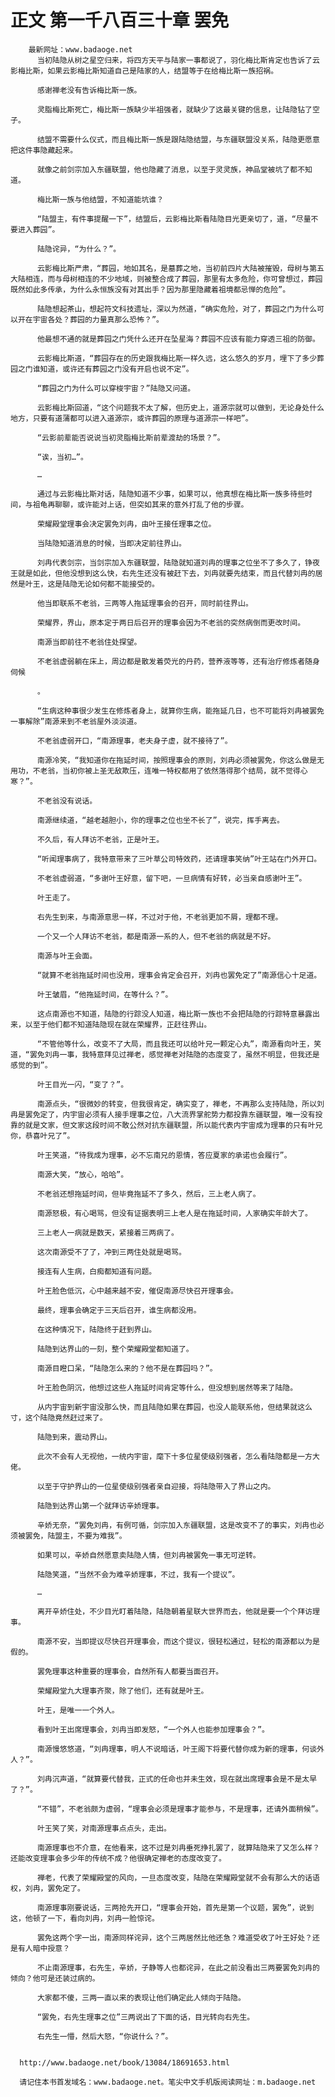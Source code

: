 # 正文 第一千八百三十章 罢免
        最新网址：www.badaoge.net
          当初陆隐从树之星空归来，将四方天平与陆家一事都说了，羽化梅比斯肯定也告诉了云影梅比斯，如果云影梅比斯知道自己是陆家的人，结盟等于在给梅比斯一族招祸。
      
          感谢禅老没有告诉梅比斯一族。
      
          灵脂梅比斯死亡，梅比斯一族缺少半祖强者，就缺少了这最关键的信息，让陆隐钻了空子。
      
          结盟不需要什么仪式，而且梅比斯一族是跟陆隐结盟，与东疆联盟没关系，陆隐更愿意把这件事隐藏起来。
      
          就像之前剑宗加入东疆联盟，他也隐藏了消息，以至于灵灵族，神品堂被坑了都不知道。
      
          梅比斯一族与他结盟，不知道能坑谁？
      
          “陆盟主，有件事提醒一下”，结盟后，云影梅比斯看陆隐目光更亲切了，道，“尽量不要进入葬园”。
      
          陆隐诧异，“为什么？”。
      
          云影梅比斯严肃，“葬园，地如其名，是墓葬之地，当初前四片大陆被摧毁，母树与第五大陆相连，而与母树相连的不少地域，则被整合成了葬园，那里有太多危险，你可曾想过，葬园既然如此多传承，为什么永恒族没有对其出手？因为那里隐藏着祖境都忌惮的危险”。
      
          陆隐想起茶山，想起符文科技遗址，深以为然道，“确实危险，对了，葬园之门为什么可以开在宇宙各处？葬园的力量真那么恐怖？”。
      
          他最想不通的就是葬园之门凭什么还开在坠星海？葬园不应该有能力穿透三祖的防御。
      
          云影梅比斯道，“葬园存在的历史跟我梅比斯一样久远，这么悠久的岁月，埋下了多少葬园之门谁知道，或许还有葬园之门没有开启也说不定”。
      
          “葬园之门为什么可以穿梭宇宙？”陆隐又问道。
      
          云影梅比斯回道，“这个问题我不太了解，但历史上，道源宗就可以做到，无论身处什么地方，只要有道蒲都可以进入道源宗，或许葬园的原理与道源宗一样吧”。
      
          “云影前辈能否说说当初灵脂梅比斯前辈渡劫的场景？”。
      
          “诶，当初…”。
      
          …
      
          通过与云影梅比斯对话，陆隐知道不少事，如果可以，他真想在梅比斯一族多待些时间，与祖龟再聊聊，或许能对上话，但突如其来的意外打乱了他的步骤。
      
          荣耀殿堂理事会决定罢免刘冉，由叶王接任理事之位。
      
          当陆隐知道消息的时候，当即决定前往界山。
      
          刘冉代表剑宗，当剑宗加入东疆联盟，陆隐就知道刘冉的理事之位坐不了多久了，铮夜王就是如此，但他没想到这么快，右先生还没有被赶下去，刘冉就要先结束，而且代替刘冉的居然是叶王，这是陆隐无论如何都不能接受的。
      
          他当即联系不老翁，三两等人拖延理事会的召开，同时前往界山。
      
          荣耀界，界山，原本定于两日后召开的理事会因为不老翁的突然病倒而更改时间。
      
          南源当即前往不老翁住处探望。
      
          不老翁虚弱躺在床上，周边都是散发着荧光的丹药，营养液等等，还有治疗修炼者随身伺候
      
          。
      
          “生病这种事很少发生在修炼者身上，就算你生病，能拖延几日，也不可能将刘冉被罢免一事解除”南源来到不老翁屋外淡淡道。
      
          不老翁虚弱开口，“南源理事，老夫身子虚，就不接待了”。
      
          南源冷笑，“我知道你在拖延时间，按照理事会的原则，刘冉必须被罢免，你这么做是无用功，不老翁，当初你被上圣无敌欺压，连唯一特权都用了依然落得那个结局，就不觉得心寒？”。
      
          不老翁没有说话。
      
          南源继续道，“越老越胆小，你的理事之位也坐不长了”，说完，挥手离去。
      
          不久后，有人拜访不老翁，正是叶王。
      
          “听闻理事病了，我特意带来了三叶草公司特效药，还请理事笑纳”叶王站在门外开口。
      
          不老翁虚弱道，“多谢叶王好意，留下吧，一旦病情有好转，必当亲自感谢叶王”。
      
          叶王走了。
      
          右先生到来，与南源意思一样，不过对于他，不老翁更加不屑，理都不理。
      
          一个又一个人拜访不老翁，都是南源一系的人，但不老翁的病就是不好。
      
          南源与叶王会面。
      
          “就算不老翁拖延时间也没用，理事会肯定会召开，刘冉也罢免定了”南源信心十足道。
      
          叶王皱眉，“他拖延时间，在等什么？”。
      
          这点南源也不知道，陆隐的行踪没人知道，梅比斯一族也不会把陆隐的行踪特意暴露出来，以至于他们都不知道陆隐现在就在荣耀界，正赶往界山。
      
          “不管他等什么，改变不了大局，而且我还可以给叶兄一颗定心丸”，南源看向叶王，笑道，“罢免刘冉一事，我特意拜见过禅老，感觉禅老对陆隐的态度变了，虽然不明显，但我还是感觉的到”。
      
          叶王目光一闪，“变了？”。
      
          南源点头，“很微妙的转变，但我很肯定，确实变了，禅老，不再那么支持陆隐，所以刘冉是罢免定了，内宇宙必须有人接手理事之位，八大流界掌舵势力都投靠东疆联盟，唯一没有投靠的就是文家，但文家这段时间不敢公然对抗东疆联盟，所以能代表内宇宙成为理事的只有叶兄你，恭喜叶兄了”。
      
          叶王笑道，“待我成为理事，必不忘南兄的恩情，答应夏家的承诺也会履行”。
      
          南源大笑，“放心，哈哈”。
      
          不老翁还想拖延时间，但毕竟拖延不了多久，然后，三上老人病了。
      
          南源怒极，有心喝骂，但没有证据表明三上老人是在拖延时间，人家确实年龄大了。
      
          三上老人一病就是数天，紧接着三两病了。
      
          这次南源受不了了，冲到三两住处就是喝骂。
      
          接连有人生病，白痴都知道有问题。
      
          叶王脸色低沉，心中越来越不安，催促南源尽快召开理事会。
      
          最终，理事会确定于三天后召开，谁生病都没用。
      
          在这种情况下，陆隐终于赶到界山。
      
          陆隐到达界山的一刻，整个荣耀殿堂都知道了。
      
          南源目瞪口呆，“陆隐怎么来的？他不是在葬园吗？”。
      
          叶王脸色阴沉，他想过这些人拖延时间肯定等什么，但没想到居然等来了陆隐。
      
          从内宇宙到新宇宙没那么快，而且陆隐如果在葬园，也没人能联系他，但结果就这么寸，这个陆隐竟然赶过来了。
      
          陆隐到来，震动界山。
      
          此次不会有人无视他，一统内宇宙，麾下十多位星使级别强者，怎么看陆隐都是一方大佬。
      
          以至于守护界山的一位星使级别强者亲自迎接，将陆隐带入了界山之内。
      
          陆隐到达界山第一个就拜访辛娇理事。
      
          辛娇无奈，“罢免刘冉，有例可循，剑宗加入东疆联盟，这是改变不了的事实，刘冉也必须被罢免，陆盟主，不要为难我”。
      
          如果可以，辛娇自然愿意卖陆隐人情，但刘冉被罢免一事无可逆转。
      
          陆隐笑道，“当然不会为难辛娇理事，不过，我有一个提议”。
      
          …
      
          离开辛娇住处，不少目光盯着陆隐，陆隐朝着星联大世界而去，他就是要一个个拜访理事。
      
          南源不安，当即提议尽快召开理事会，而这个提议，很轻松通过，轻松的南源都以为是假的。
      
          罢免理事这种重要的理事会，自然所有人都要当面召开。
      
          荣耀殿堂九大理事齐聚，除了他们，还有就是叶王。
      
          叶王，是唯一一个外人。
      
          看到叶王出席理事会，刘冉当即发怒，“一个外人也能参加理事会？”。
      
          南源慢悠悠道，“刘冉理事，明人不说暗话，叶王阁下将要代替你成为新的理事，何谈外人？”。
      
          刘冉沉声道，“就算要代替我，正式的任命也并未生效，现在就出席理事会是不是太早了？”。
      
          “不错”，不老翁颇为虚弱，“理事会必须是理事才能参与，不是理事，还请外面稍候”。
      
          叶王笑了笑，对南源理事点点头，走出。
      
          南源理事也不介意，在他看来，这不过是刘冉垂死挣扎罢了，就算陆隐来了又怎么样？还能改变理事会多少年的传统不成？他很确定禅老的态度改变了。
      
          禅老，代表了荣耀殿堂的风向，一旦态度改变，陆隐在荣耀殿堂就不会有那么大的话语权，刘冉，罢免定了。
      
          南源理事刚要说话，三两抢先开口，“理事会开始，首先是第一个议题，罢免”，说到这，他顿了一下，看向刘冉，刘冉一脸惊诧。
      
          罢免这两个字一出，南源同样诧异，这个三两居然比他还急？难道受收了叶王好处？还是有人暗中授意？
      
          不止南源理事，右先生，辛娇，子静等人也都诧异，在此之前没看出三两要罢免刘冉的倾向？他可是还装过病的。
      
          大家都不傻，三两一直以来的表现让他们确定此人倾向于陆隐。
      
          “罢免，右先生理事之位”三两说出了下面的话，目光转向右先生。
      
          右先生一懵，然后大怒，“你说什么？”。
      
      
      http://www.badaoge.net/book/13084/18691653.html
      
      请记住本书首发域名：www.badaoge.net。笔尖中文手机版阅读网址：m.badaoge.net